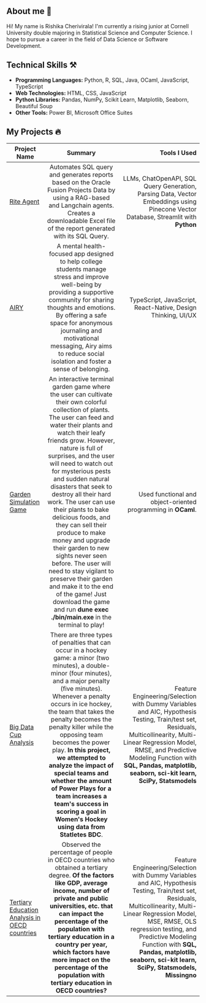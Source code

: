 ## About me 👋 

Hi! My name is Rishika Cherivirala! I'm currently a rising junior at Cornell University double majoring in Statistical Science and Computer Science. I hope to pursue a career in the field of Data Science or Software Development. 

## Technical Skills ⚒️
- **Programming Languages:** Python, R, SQL, Java, OCaml, JavaScript, TypeScript
- **Web Technologies:** HTML, CSS, JavaScript
- **Python Libraries:** Pandas, NumPy, Scikit Learn, Matplotlib, Seaborn, Beautiful Soup
- **Other Tools:** Power BI, Microsoft Office Suites

## My Projects 🔥 
| Project Name        | Summary           | Tools I Used  |
| --------------- |:-------------:| -----:|
| [Rite Agent](https://github.com/rcherivi/riteAgent)      | Automates SQL query and generates reports based on the Oracle Fusion Projects Data by using a RAG-based and Langchain agents. Creates a downloadable Excel file of the report generated with its SQL Query. | LLMs, ChatOpenAPI, SQL Query Generation, Parsing Data, Vector Embeddings using Pinecone Vector Database, Streamlit with **Python**  |
| [AIRY](https://github.com/yzhao2433/seeds-airy)     | A mental health-focused app designed to help college students manage stress and improve well-being by providing a supportive community for sharing thoughts and emotions. By offering a safe space for anonymous journaling and motivational messaging, Airy aims to reduce social isolation and foster a sense of belonging. | TypeScript, JavaScript, React-Native, Design Thinking, UI/UX   |
| [Garden Simulation Game](https://github.com/rcherivi/CS3110FinalProject)     | An interactive terminal garden game where the user can cultivate their own colorful collection of plants. The user can feed and water their plants and watch their leafy friends grow. However, nature is full of surprises, and the user will need to watch out for mysterious pests and sudden natural disasters that seek to destroy all their hard work.  The user can use their plants to bake delicious foods, and they can sell their produce to make money and upgrade their garden to new sights never seen before. The user will need to stay vigilant to preserve their garden and make it to the end of the game! Just download the game and run **dune exec ./bin/main.exe** in the terminal to play! | Used functional and object-oriented programming in **OCaml**.  |
| [Big Data Cup Analysis](https://github.com/yzhao2433/big_red_cup24)      | There are three types of penalties that can occur in a hockey game: a minor (two minutes), a double-minor (four minutes), and a major penalty (five minutes). Whenever a penalty occurs in ice hockey,  the team that takes the penalty becomes the penalty killer while the opposing team becomes the power play. **In this project, we attempted to analyze the impact of special teams and whether the amount of Power Plays for a team increases a team's success in scoring a goal in Women's Hockey using data from Statletes BDC**.     |   Feature Engineering/Selection with Dummy Variables and AIC, Hypothesis Testing, Train/test set, Residuals, Multicollinearity, Multi-Linear Regression Model, RMSE, and Predictive Modeling Function with **SQL, Pandas, matplotlib, seaborn, sci-kit learn, SciPy, Statsmodels**  |
| [Tertiary Education Analysis in OECD countries](https://github.com/rcherivi/OECD-Tertiary-Education-Analysis/tree/main) |  Observed the percentage of people in OECD countries who obtained a tertiary degree. **Of the factors like GDP, average income, number of private and public universities, etc. that can impact the percentage of the population with tertiary education in a country per year, which factors have more impact on the percentage of the population with tertiary education in OECD countries?**  |  Feature Engineering/Selection with Dummy Variables and AIC, Hypothesis Testing, Train/test set, Residuals, Multicollinearity, Multi-Linear Regression Model, MSE, RMSE, OLS regression testing, and Predictive Modeling Function with **SQL, Pandas, matplotlib, seaborn, sci-kit learn, SciPy, Statsmodels, Missingno** |


